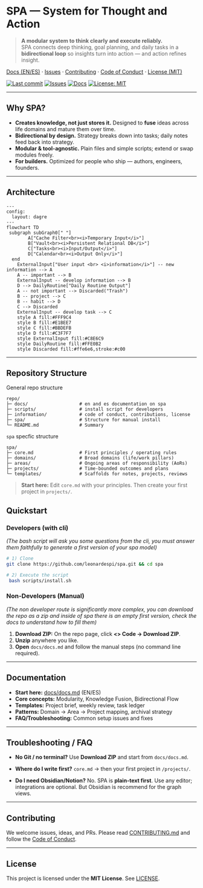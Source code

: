 # SPA — System for Thought and Action

> **A modular system to think clearly and execute reliably.**  
SPA connects deep thinking, goal planning, and daily tasks in a **bidirectional loop** so insights turn into action — and action refines insight.

[Docs (EN/ES)](docs/docs.md) · [Issues](https://github.com/leonardespi/spa/issues) · [Contributing](information/CONTRIBUTING.md) · [Code of Conduct](information/CODE_OF_CONDUCT.md) · [License (MIT)](information/LICENSE)

[![Last commit](https://img.shields.io/github/last-commit/leonardespi/spa?style=flat-square)](https://github.com/leonardespi/spa/commits)
[![Issues](https://img.shields.io/github/issues/leonardespi/spa?style=flat-square)](https://github.com/leonardespi/spa/issues)
[![Docs](https://img.shields.io/badge/docs-EN%2FES-blue?style=flat-square)](docs/docs.md)
[![License: MIT](https://img.shields.io/badge/License-MIT-green.svg?style=flat-square)](LICENSE)

---

## Why SPA?

- **Creates knowledge, not just stores it.** Designed to **fuse** ideas across life domains and mature them over time.
- **Bidirectional by design.** Strategy breaks down into tasks; daily notes feed back into strategy.
- **Modular & tool-agnostic.** Plain files and simple scripts; extend or swap modules freely.
- **For builders.** Optimized for people who ship — authors, engineers, founders.

---

## Architecture

```mermaid
---
config:
  layout: dagre
---
flowchart TD
 subgraph subGraph0[" "]
        A["Cache Filter<br><i>Temporary Input</i>"]
        B["Vault<br><i>Persistent Relational DB</i>"]
        C["Tasks<br><i>Input/Output</i>"]
        D["Calendar<br><i>Output Only</i>"]
  end
    ExternalInput["User input <br> <i>information</i>"] -- new information --> A
    A -- important --> B
    ExternalInput -- develop information --> B
    D --> DailyRoutine["Daily Routine Output"]
    A -- not important --> Discarded("Trash")
    B -- project --> C
    B -- habit --> D
    C --> Discarded
    ExternalInput -- develop task --> C
    style A fill:#FFF9C4
    style B fill:#E1BEE7
    style C fill:#BBDEFB
    style D fill:#C3F7F7
    style ExternalInput fill:#C8E6C9
    style DailyRoutine fill:#FFE0B2
    style Discarded fill:#ffe6e6,stroke:#c00

```

---

## Repository Structure

General repo structure
```
repo/
├─ docs/                   # en and es documentation on spa
├─ scripts/                # install script for developers
├─ information/            # code of conduct, contributions, license
├─ spa/                    # Structure for manual install
└─ README.md               # Summary
```

`spa` specfic structure
```
spa/
├─ core.md                 # First principles / operating rules
├─ domains/                # Broad domains (life/work pillars)
├─ areas/                  # Ongoing areas of responsibility (AoRs)
├─ projects/               # Time-bounded outcomes and plans
└─ templates/              # Scaffolds for notes, projects, reviews
```

> **Start here:** Edit `core.md` with your principles. Then create your first project in `projects/`.


## Quickstart 

### Developers (with cli)

*(The bash script will ask you some questions from the cli, you must answer them faithfully to generate a first version of your spa model)*

```bash
# 1) Clone
git clone https://github.com/leonardespi/spa.git && cd spa

# 2) Execute the script
 bash scripts/install.sh

```

### Non-Developers (Manual)

*(The non developer route is significantly more complex, you can download the repo as a zip and inside of spa there is an empty first version, check the docs to understand how to fill them)*

1. **Download ZIP:** On the repo page, click **<> Code → Download ZIP**.
2. **Unzip** anywhere you like.
3. **Open** `docs/docs.md` and follow the manual steps (no command line required).


---

## Documentation

* **Start here:** [docs/docs.md](docs/docs.md) (EN/ES)
* **Core concepts:** Modularity, Knowledge Fusion, Bidirectional Flow
* **Templates:** Project brief, weekly review, task ledger
* **Patterns:** Domain → Area → Project mapping, archival strategy
* **FAQ/Troubleshooting:** Common setup issues and fixes

---

## Troubleshooting / FAQ

* **No Git / no terminal?**
  Use **Download ZIP** and start from `docs/docs.md`.

* **Where do I write first?**
  `core.md` → then your first project in `/projects/`.

* **Do I need Obsidian/Notion?**
  No. SPA is **plain-text first**. Use any editor; integrations are optional. But Obsidian is recommend for the graph views.

---

## Contributing

We welcome issues, ideas, and PRs. Please read [CONTRIBUTING.md](information/CONTRIBUTING.md) and follow the [Code of Conduct](information/CODE_OF_CONDUCT.md).

---

## License

This project is licensed under the **MIT License**. See [LICENSE](information/LICENSE).

